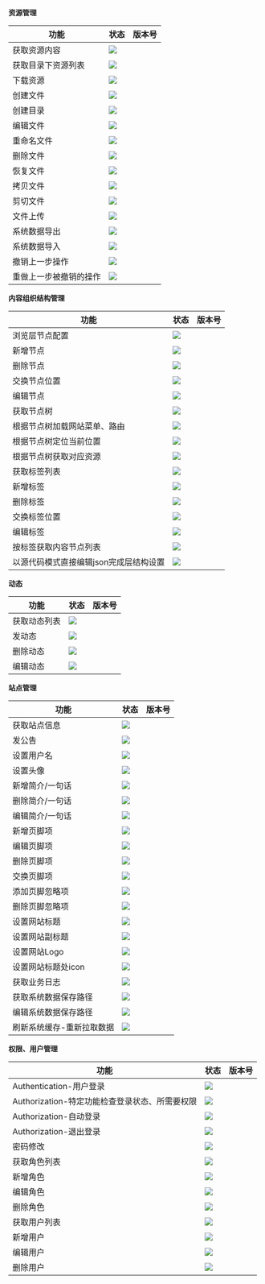 **资源管理**

| 功能                   | 状态                                            | 版本号 |
| ---------------------- | ----------------------------------------------- | ------ |
| 获取资源内容           | ![](https://img.shields.io/badge/开发中-FF9B50) |        |
| 获取目录下资源列表     | ![](https://img.shields.io/badge/开发中-FF9B50) |        |
| 下载资源               | ![](https://img.shields.io/badge/开发中-FF9B50) |        |
| 创建文件               | ![](https://img.shields.io/badge/开发中-FF9B50) |        |
| 创建目录               | ![](https://img.shields.io/badge/开发中-FF9B50) |        |
| 编辑文件               | ![](https://img.shields.io/badge/开发中-FF9B50) |        |
| 重命名文件             | ![](https://img.shields.io/badge/开发中-FF9B50) |        |
| 删除文件               | ![](https://img.shields.io/badge/开发中-FF9B50) |        |
| 恢复文件               | ![](https://img.shields.io/badge/开发中-FF9B50) |        |
| 拷贝文件               | ![](https://img.shields.io/badge/开发中-FF9B50) |        |
| 剪切文件               | ![](https://img.shields.io/badge/开发中-FF9B50) |        |
| 文件上传               | ![](https://img.shields.io/badge/开发中-FF9B50) |        |
| 系统数据导出           | ![](https://img.shields.io/badge/开发中-FF9B50) |        |
| 系统数据导入           | ![](https://img.shields.io/badge/开发中-FF9B50) |        |
| 撤销上一步操作         | ![](https://img.shields.io/badge/规划中-7D7C7C) |        |
| 重做上一步被撤销的操作 | ![](https://img.shields.io/badge/规划中-7D7C7C) |        |

**内容组织结构管理**

| 功能                                   | 状态                                            | 版本号 |
| -------------------------------------- | ----------------------------------------------- | ------ |
| 浏览层节点配置                         | ![](https://img.shields.io/badge/开发中-FF9B50) |        |
| 新增节点                               | ![](https://img.shields.io/badge/开发中-FF9B50) |        |
| 删除节点                               | ![](https://img.shields.io/badge/开发中-FF9B50) |        |
| 交换节点位置                           | ![](https://img.shields.io/badge/开发中-FF9B50) |        |
| 编辑节点                               | ![](https://img.shields.io/badge/开发中-FF9B50) |        |
| 获取节点树                             | ![](https://img.shields.io/badge/开发中-FF9B50) |        |
| 根据节点树加载网站菜单、路由           | ![](https://img.shields.io/badge/开发中-FF9B50) |        |
| 根据节点树定位当前位置                 | ![](https://img.shields.io/badge/开发中-FF9B50) |        |
| 根据节点树获取对应资源                 | ![](https://img.shields.io/badge/开发中-FF9B50) |        |
| 获取标签列表                           | ![](https://img.shields.io/badge/开发中-FF9B50) |        |
| 新增标签                               | ![](https://img.shields.io/badge/开发中-FF9B50) |        |
| 删除标签                               | ![](https://img.shields.io/badge/开发中-FF9B50) |        |
| 交换标签位置                           | ![](https://img.shields.io/badge/开发中-FF9B50) |        |
| 编辑标签                               | ![](https://img.shields.io/badge/开发中-FF9B50) |        |
| 按标签获取内容节点列表                 | ![](https://img.shields.io/badge/开发中-FF9B50) |        |
| 以源代码模式直接编辑json完成层结构设置 | ![](https://img.shields.io/badge/规划中-7D7C7C) |        |

**动态**

| 功能         | 状态                                            | 版本号 |
| ------------ | ----------------------------------------------- | ------ |
| 获取动态列表 | ![](https://img.shields.io/badge/开发中-FF9B50) |        |
| 发动态       | ![](https://img.shields.io/badge/开发中-FF9B50) |        |
| 删除动态     | ![](https://img.shields.io/badge/开发中-FF9B50) |        |
| 编辑动态     | ![](https://img.shields.io/badge/开发中-FF9B50) |        |

**站点管理**

| 功能                      | 状态                                            | 版本号 |
| ------------------------- | ----------------------------------------------- | ------ |
| 获取站点信息              | ![](https://img.shields.io/badge/开发中-FF9B50) |        |
| 发公告                    | ![](https://img.shields.io/badge/开发中-FF9B50) |        |
| 设置用户名                | ![](https://img.shields.io/badge/开发中-FF9B50) |        |
| 设置头像                  | ![](https://img.shields.io/badge/开发中-FF9B50) |        |
| 新增简介/一句话           | ![](https://img.shields.io/badge/开发中-FF9B50) |        |
| 删除简介/一句话           | ![](https://img.shields.io/badge/开发中-FF9B50) |        |
| 编辑简介/一句话           | ![](https://img.shields.io/badge/开发中-FF9B50) |        |
| 新增页脚项                | ![](https://img.shields.io/badge/开发中-FF9B50) |        |
| 编辑页脚项                | ![](https://img.shields.io/badge/开发中-FF9B50) |        |
| 删除页脚项                | ![](https://img.shields.io/badge/开发中-FF9B50) |        |
| 交换页脚项                | ![](https://img.shields.io/badge/开发中-FF9B50) |        |
| 添加页脚忽略项            | ![](https://img.shields.io/badge/开发中-FF9B50) |        |
| 删除页脚忽略项            | ![](https://img.shields.io/badge/开发中-FF9B50) |        |
| 设置网站标题              | ![](https://img.shields.io/badge/开发中-FF9B50) |        |
| 设置网站副标题            | ![](https://img.shields.io/badge/开发中-FF9B50) |        |
| 设置网站Logo              | ![](https://img.shields.io/badge/开发中-FF9B50) |        |
| 设置网站标题处icon        | ![](https://img.shields.io/badge/开发中-FF9B50) |        |
| 获取业务日志              | ![](https://img.shields.io/badge/开发中-FF9B50) |        |
| 获取系统数据保存路径      | ![](https://img.shields.io/badge/开发中-FF9B50) |        |
| 编辑系统数据保存路径      | ![](https://img.shields.io/badge/开发中-FF9B50) |        |
| 刷新系统缓存-重新拉取数据 | ![](https://img.shields.io/badge/开发中-FF9B50) |        |

**权限、用户管理**

| 功能                                           | 状态                                            | 版本号 |
| ---------------------------------------------- | ----------------------------------------------- | ------ |
| Authentication-用户登录                        | ![](https://img.shields.io/badge/已完成-793FDF) |        |
| Authorization-特定功能检查登录状态、所需要权限 | ![](https://img.shields.io/badge/已完成-793FDF) |        |
| Authorization-自动登录                         | ![](https://img.shields.io/badge/已完成-793FDF) |        |
| Authorization-退出登录                         | ![](https://img.shields.io/badge/已完成-793FDF) |        |
| 密码修改                                       | ![](https://img.shields.io/badge/已完成-793FDF) |        |
| 获取角色列表                                   | ![](https://img.shields.io/badge/已完成-793FDF) |        |
| 新增角色                                       | ![](https://img.shields.io/badge/已完成-793FDF) |        |
| 编辑角色                                       | ![](https://img.shields.io/badge/已完成-793FDF) |        |
| 删除角色                                       | ![](https://img.shields.io/badge/已完成-793FDF) |        |
| 获取用户列表                                   | ![](https://img.shields.io/badge/已完成-793FDF) |        |
| 新增用户                                       | ![](https://img.shields.io/badge/已完成-793FDF) |        |
| 编辑用户                                       | ![](https://img.shields.io/badge/已完成-793FDF) |        |
| 删除用户                                       | ![](https://img.shields.io/badge/已完成-793FDF) |        |

